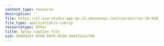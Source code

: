 ```yaml
---
content_type: resource
description: ''
file: https://ol-ocw-studio-app-qa.s3.amazonaws.com/courses/res-18-010-a-2020-vision-of-linear-algebra-spring-2020/950dd24f978d58f8d53d344331a2cf90_rwLOfdfc4dw.srt
file_type: application/x-subrip
resourcetype: Other
title: 3play caption file
uid: 950dd24f-978d-58f8-d53d-344331a2cf90
---
```


